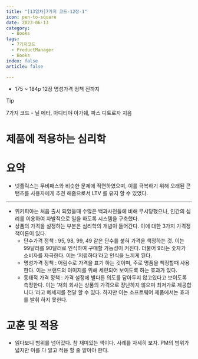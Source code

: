 ```yaml
---
title: "[13일차]7가지 코드-12장-1"
icon: pen-to-square
date: 2023-06-13
category:
  - Books
tags:
  - 7가지코드
  - ProductManager
  - Books
index: false
article: false

---
```

- 175 ~ 184p 12장 명성가격 정책 전까지
<!-- more -->

>[!tip]
>7가지 코드 - 닐 메타, 아디티야 아가쉐, 파스 디트로자 지음

# 제품에 적용하는 심리학

# 요약

- 넷플릭스는 무비패스와 비슷한 문제에 직면하였으며, 이를 극복하기 위해 오래된 콘탠츠를 사용자에게 추천 해줌으로서 LTV 를 유지 할 수 있었다.

---

- 위키피아는 처음 출시 되었을때 수많은 백과사전들에 비해 무시당했으나, 인간의 심리를 이용하여 자발적으로 일을 하도록 시스템을 구축했다.
- 상품의 가격을 설정하는 부분은 심리학의 개념이 들어간다. 이에 대한 3가지 가격정책이론이 있다.
    - 단수가격 정책 : 95, 98, 99, 49 같은 단수를 붙혀 가격을 책정하는 것.
    이는 99달러를 90달러로 인식하여 구매할 가능성이 커진다. 더불어 9라는 숫자가 소비자를 자극한다. 이는 ‘저렴하다’라고 인식을 느끼게 된다.
    - 명성가격 정책 : 어림수로 가격을 표기 하는 것이며, 주로 명품을 책정할때 사용한다. 
    이는 브랜드의 이미지를 위해 세련되어 보이도록 하는 효과가 있다.
    - 동태적 가격 정책 : 가격 설정에 별다른 의도를 담아두지 않고있다고 보이도록 측정한다. 이는 ‘저희 회사는 상품의 가격으로 장난하지 않으며 최저가로 제공합니다.’라고 메세지를 전달 할 수 있다. 
    하지만 이는 소프트웨어 제품에서는 효과를 발휘 하지 못한다.

# 교훈 및 적용

- 읽다보니 범위를 넘어갔다. 참 재미있는 책이다. 사례를 자세히 보자. PM의 범위가 넓지만 이를 다 알고 적용 할 줄 알아야 한다.